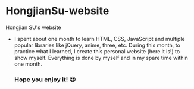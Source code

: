 # HongjianSu-website
Hongjian SU's website

 - I spent about one month to learn HTML, CSS, JavaScript and multiple popular libraries like jQuery, anime, three, etc. During this month, to practice what I learned, I create this personal website (here it is!) to show myself. Everything is done by myself and in my spare time within one month.
 
   ### Hope you enjoy it! :wink:
